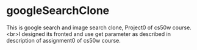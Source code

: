 # googleSearchClone
This is google search and image search clone, Project0 of cs50w course. &lt;br>I designed its fronted and use get parameter as described in description of assignment0 of cs50w course.
